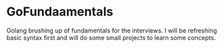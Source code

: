 # GoFundaamentals
Golang brushing up of fundamentals for the interviews. I will be refreshing basic syntax first and will do some small projects to learn some concepts.
